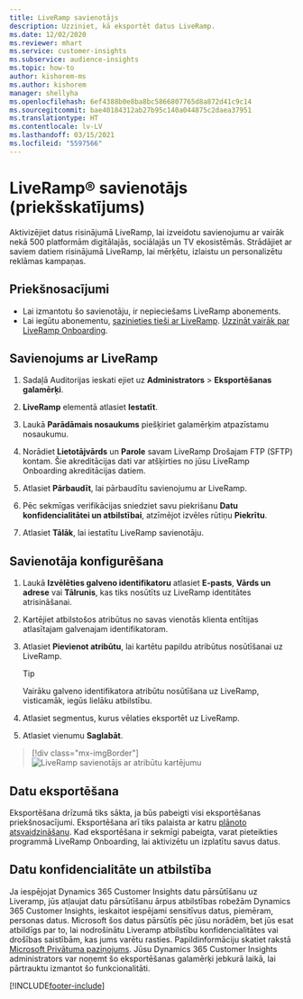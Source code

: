 ```yaml
---
title: LiveRamp savienotājs
description: Uzziniet, kā eksportēt datus LiveRamp.
ms.date: 12/02/2020
ms.reviewer: mhart
ms.service: customer-insights
ms.subservice: audience-insights
ms.topic: how-to
author: kishorem-ms
ms.author: kishorem
manager: shellyha
ms.openlocfilehash: 6ef4388b0e8ba8bc5866807765d8a872d41c9c14
ms.sourcegitcommit: bae40184312ab27b95c140a044875c2daea37951
ms.translationtype: HT
ms.contentlocale: lv-LV
ms.lasthandoff: 03/15/2021
ms.locfileid: "5597566"
---
```

# <a name="liverampreg-connector-preview"></a>LiveRamp&reg; savienotājs (priekšskatījums)

Aktivizējiet datus risinājumā LiveRamp, lai izveidotu savienojumu ar vairāk nekā 500 platformām digitālajās, sociālajās un TV ekosistēmās. Strādājiet ar saviem datiem risinājumā LiveRamp, lai mērķētu, izlaistu un personalizētu reklāmas kampaņas.

## <a name="prerequisites"></a>Priekšnosacījumi

- Lai izmantotu šo savienotāju, ir nepieciešams LiveRamp abonements.
- Lai iegūtu abonementu, [sazinieties tieši ar LiveRamp](https://liveramp.com/contact/). [Uzzināt vairāk par LiveRamp Onboarding](https://liveramp.com/our-platform/data-onboarding/).

## <a name="connect-to-liveramp"></a>Savienojums ar LiveRamp

1. Sadaļā Auditorijas ieskati ejiet uz **Administrators** > **Eksportēšanas galamērķi**.

1. **LiveRamp** elementā atlasiet **Iestatīt**.

1. Laukā **Parādāmais nosaukums** piešķiriet galamērķim atpazīstamu nosaukumu.

1. Norādiet **Lietotājvārds** un **Parole** savam LiveRamp Drošajam FTP (SFTP) kontam.
Šie akreditācijas dati var atšķirties no jūsu LiveRamp Onboarding akreditācijas datiem.

1. Atlasiet **Pārbaudīt**, lai pārbaudītu savienojumu ar LiveRamp.

1. Pēc sekmīgas verifikācijas sniedziet savu piekrišanu **Datu konfidencialitātei un atbilstībai**, atzīmējot izvēles rūtiņu **Piekrītu**.

1. Atlasiet **Tālāk**, lai iestatītu LiveRamp savienotāju.

## <a name="configure-the-connector"></a>Savienotāja konfigurēšana

1. Laukā **Izvēlēties galveno identifikatoru** atlasiet **E-pasts**, **Vārds un adrese** vai **Tālrunis**, kas tiks nosūtīts uz LiveRamp identitātes atrisināšanai.

1. Kartējiet atbilstošos atribūtus no savas vienotās klienta entītijas atlasītajam galvenajam identifikatoram.

1. Atlasiet **Pievienot atribūtu**, lai kartētu papildu atribūtus nosūtīšanai uz LiveRamp.

   > [!TIP]
   > Vairāku galveno identifikatora atribūtu nosūtīšana uz LiveRamp, visticamāk, iegūs lielāku atbilstību.

1. Atlasiet segmentus, kurus vēlaties eksportēt uz LiveRamp.

1. Atlasiet vienumu **Saglabāt**.

> [!div class="mx-imgBorder"]
> ![LiveRamp savienotājs ar atribūtu kartējumu](media/export-liveramp-segments.png "LiveRamp savienotājs ar atribūtu kartējumu")

## <a name="export-the-data"></a>Datu eksportēšana

Eksportēšana drīzumā tiks sākta, ja būs pabeigti visi eksportēšanas priekšnosacījumi. Eksportēšana arī tiks palaista ar katru [plānoto atsvaidzināšanu](system.md#schedule-tab).
Kad eksportēšana ir sekmīgi pabeigta, varat pieteikties programmā LiveRamp Onboarding, lai aktivizētu un izplatītu savus datus.

## <a name="data-privacy-and-compliance"></a>Datu konfidencialitāte un atbilstība

Ja iespējojat Dynamics 365 Customer Insights datu pārsūtīšanu uz Liveramp, jūs atļaujat datu pārsūtīšanu ārpus atbilstības robežām Dynamics 365 Customer Insights, ieskaitot iespējami sensitīvus datus, piemēram, personas datus. Microsoft šos datus pārsūtīs pēc jūsu norādēm, bet jūs esat atbildīgs par to, lai nodrošinātu Liveramp atbilstību konfidencialitātes vai drošības saistībām, kas jums varētu rasties. Papildinformāciju skatiet rakstā [Microsoft Privātuma paziņojums](https://go.microsoft.com/fwlink/?linkid=396732).
Jūsu Dynamics 365 Customer Insights administrators var noņemt šo eksportēšanas galamērķi jebkurā laikā, lai pārtrauktu izmantot šo funkcionalitāti.

[!INCLUDE[footer-include](../includes/footer-banner.md)]